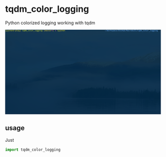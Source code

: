 # tqdm_color_logging
Python colorized logging working with tqdm

![](screencast.gif)

## usage
Just
```python
import tqdm_color_logging
```
